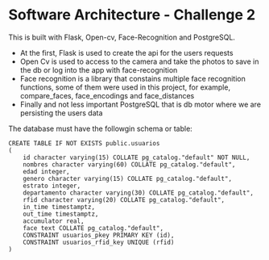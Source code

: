 # Software Architecture - Challenge 2

This is built with Flask, Open-cv, Face-Recognition and PostgreSQL.

- At the first, Flask is used to create the api for the users requests
- Open Cv is used to access to the camera and take the photos to save in the db or log into the app with face-recognition
- Face recognition is a library that constains multiple face recognition functions, some of them were used in this project, for example, compare_faces, face_encodings and face_distances
- Finally and not less important PostgreSQL that is db motor where we are persisting the users data

The database must have the followgin schema or table:

```
CREATE TABLE IF NOT EXISTS public.usuarios
(
    id character varying(15) COLLATE pg_catalog."default" NOT NULL,
    nombres character varying(60) COLLATE pg_catalog."default",
    edad integer,
    genero character varying(15) COLLATE pg_catalog."default",
    estrato integer,
    departamento character varying(30) COLLATE pg_catalog."default",
    rfid character varying(20) COLLATE pg_catalog."default",
    in_time timestamptz,
    out_time timestamptz,
    accumulator real,
    face text COLLATE pg_catalog."default",
    CONSTRAINT usuarios_pkey PRIMARY KEY (id),
    CONSTRAINT usuarios_rfid_key UNIQUE (rfid)
)
```
